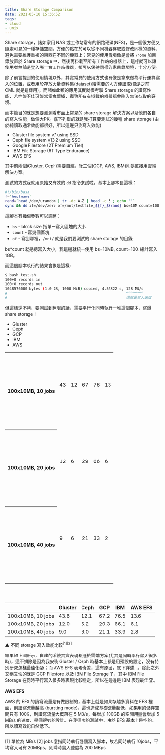```yaml
---
title: Share Storage Comparison
date: 2021-05-10 15:36:52
tags:
- cloud
- unix
---
```



Share storage，諸如家用 NAS 或工作站常有的網路硬碟(NFS)，是一個很方便又隨處可見的一種存儲空間，方便的點在於可以從不同機器存取或修改同樣的資料、避免需要維護重複的東西在不同的機器上；常見的使用情境像是會將 `/home` 加目錄放置於 Share storage 中，然後再掛載至所有工作站的機器上，這樣就可以讓使用者無論是登入哪一台工作站機器，都可以保持同樣的家目錄環境，十分方便。

<!-- more -->

<link rel="stylesheet" href="https://unpkg.com/charts.css/dist/charts.min.css">

除了前言提到的使用情境以外，其實常見的使用方式也有像是拿來做為平行運算寫入的位置，或者用於存放大量資料集(dataset)給需要的人方便讀取(像是之前 CML 就是這樣用)。而諸如此類的應用其實就很考驗 Share storage 的讀寫性能，若性能不佳可能常常會壞掉，導致所有有掛載的機器都會陷入無法存取的窘境。

而本篇目的就是想要測測看市面上常見的 share storage 解決方案以及他們各自的寫入性能，做個大PK。底下列舉的就是我打算要測試的幾種 share storage (由於純讀取通常效能都很好，所以這邊只測寫入效能)

- Gluster file system v7 using SSD
- Ceph file system v13.2 using SSD
- Google Filestore (2T Premium Tier)
- IBM File Storage (6T Type Endurance)
- AWS EFS

其中前兩個(Gluster, Ceph)需要自建，後三個(GCP, AWS, IBM)則是直接用雲端解決方案。

測試的方式我就用原始又有效的 `dd` 指令來試啦，基本上腳本長這樣：

```bash
#!/bin/bash
f=`hostname`
rand=`head /dev/urandom | tr -dc A-Z | head -c 5 ; echo ''`
sync && dd if=/dev/zero of=/mnt/testfile_${f}_${rand} bs=10M count=100 oflag=direct 2>&1 | cat
```

這腳本有幾個參數可以調整：

- `bs` - block size 指單一寫入區塊的大小
- `count` - 寫幾個區塊
- `of` - 寫到哪裡，`/mnt/` 就是我們要測試的 share storage 的目錄

bs*count 就是總寫入大小，我這邊就統一使用 bs=10MB, count=100, 總計寫入 1GB。

而這個腳本執行的結果會像是這樣:

```bash
$ bash test.sh
100+0 records in
100+0 records out
1048576000 bytes (1.0 GB, 1000 MiB) copied, 4.59822 s, 128 MB/s 
#                                                      ^^^^^^^^
#                                                      這就是寫入速度
```

但這樣還不夠，要測試到極限的話，需要平行化同時執行一堆這個腳本，寫爆 share storage！


<div id="mychart">
  <ul class="charts-css legend legend-square">
    <li>Gluster</li>
    <li>Ceph</li>
    <li>GCP</li>
    <li>IBM</li>
    <li>AWS</li>
  </ul>
  <table class="charts-css column multiple show-labels show-4-secondary-axes data-spacing-10 datasets-spacing-1">
    <tbody>
      <tr>
        <th scope="row">100x10MB, 10 jobs</th>
        <td style="--size: calc( 43.6 / 90 );"><span class="data">43</span></td>
        <td style="--size: calc( 12.1 / 90 );"><span class="data">12</span></td>
        <td style="--size: calc( 67.2 / 90 );"><span class="data">67</span></td>
        <td style="--size: calc( 76.5 / 90 );"><span class="data">76</span></td>
        <td style="--size: calc( 13.6 / 90 );"><span class="data">13</span></td>
      </tr>
      <tr>
        <th scope="row">100x10MB, 20 jobs</th>
        <td style="--size: calc( 12.0 / 90 );"><span class="data">12</span></td>
        <td style="--size: calc( 6.2 / 90 );"><span class="data">6</span></td>
        <td style="--size: calc( 29.3 / 90 );"><span class="data">29</span></td>
        <td style="--size: calc( 66.1 / 90 );"><span class="data">66</span></td>
        <td style="--size: calc( 6.1 / 90 );"><span class="data">6</span></td>
      </tr>
      <tr>
        <th scope="row">100x10MB, 40 jobs</th>
        <td style="--size: calc( 9.0 / 90 );"><span class="data"> 9 </span></td>
        <td style="--size: calc( 6.0 / 90 );"><span class="data"> 6 </span></td>
        <td style="--size: calc( 21.1 / 90 );"><span class="data">21</span></td>
        <td style="--size: calc( 33.9 / 90 );"><span class="data">33</span></td>
        <td style="--size: calc( 2.8 / 90 );"><span class="data"> 2 </span></td>
      </tr>
    </tbody>
  </table>
</div>

<br>

|                   | Gluster    | Ceph     | GCP     | IBM       | AWS EFS |
|-------------------|------------|----------|---------|-----------|---------|
| 100x10MB, 10 jobs | 43.6       | 12.1     | 67.2    | 76.5      | 13.6    |
| 100x10MB, 20 jobs | 12.0       | 6.2      | 29.3    | 66.1      | 6.1     |
| 100x10MB, 40 jobs | 9.0        | 6.0      | 21.1    | 33.9      | 2.8     |

▲ 不同 storage 寫入效能比較<sup>[1][2]</sup>


結果如上圖所示，自建的系統其實表現都遜於雲端方案(尤其是同時平行寫入很多時)，這不排除是因為我安裝 Gluster / Ceph 時基本上都是用預設的設定，沒有特別研究怎樣最佳化😱；而 AWS EFS 表現奇差，這有原因，底下詳述...。除此之外又穩又快的就是 GCP Filestore 以及 IBM File Storage 了，其中 IBM File Storage 在同時平行寫入很多時表現比較穩定，所以在這邊是 IBM 表現最佳🏆。

**AWS EFS**

AWS 的 EFS 的讀寫流量是有做限制的，基本上就是如果存越多資料在 EFS 裡面，則讀寫流量越高 (bursting mode)，這也造成基礎流量超低，如果用的儲存空間只有 100G，則讀寫流量大概落在 5 MB/s，每增加 100GB 的空間用量會增加 5 MB/s 的速度，是個很妙的設計。在我這次的測試中，由於 EFS 基本上是空的，所以讀寫效能自然低下。


---

[1] 單位為 MB/s
[2] jobs 意指同時執行幾個寫入腳本，故若同時執行 10jobs，平均寫入可有 20MBps，則瞬時寫入速度為 200 MBps

<style>
#mychart {
    margin-bottom: 30px;
}
#mychart .data {
    position: relative;
    top: -20px;
}
#mychart tr {
  height: 250px;
  margin: 0 auto;
}
#mychart .legend {
    flex-direction: row;
    justify-content: space-between;
    border: initial;
}
</style>
